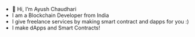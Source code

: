 - 👋 Hi, I’m Ayush Chaudhari
- I am a Blockchain Developer from India
- I give freelance services by making smart contract and dapps for you :)
- I make dApps and Smart Contracts!


